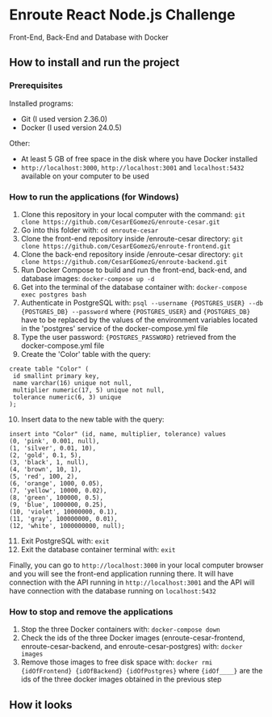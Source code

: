 # Enroute React Node.js Challenge
 Front-End, Back-End and Database with Docker
 
## How to install and run the project

### Prerequisites
Installed programs:
* Git (I used version 2.36.0)
* Docker (I used version 24.0.5)

Other:
* At least 5 GB of free space in the disk where you have Docker installed
* `http://localhost:3000`, `http://localhost:3001` and `localhost:5432` available on your computer to be used

### How to run the applications (for Windows)
1. Clone this repository in your local computer with the command: `git clone https://github.com/CesarEGomezG/enroute-cesar.git`
2. Go into this folder with: `cd enroute-cesar`
3. Clone the front-end repository inside /enroute-cesar directory: `git clone https://github.com/CesarEGomezG/enroute-frontend.git`
4. Clone the back-end repository inside /enroute-cesar directory: `git clone https://github.com/CesarEGomezG/enroute-backend.git`
5. Run Docker Compose to build and run the front-end, back-end, and database images: `docker-compose up -d`
6. Get into the terminal of the database container with: `docker-compose exec postgres bash`
7. Authenticate in PostgreSQL with: `psql --username {POSTGRES_USER} --db {POSTGRES_DB} --password` where `{POSTGRES_USER}` and `{POSTGRES_DB}` have to be replaced by the values of the environment variables located in the 'postgres' service of the docker-compose.yml file
8. Type the user password: `{POSTGRES_PASSWORD}` retrieved from the docker-compose.yml file
9. Create the 'Color' table with the query:
```
create table "Color" (
 id smallint primary key,
 name varchar(16) unique not null,
 multiplier numeric(17, 5) unique not null,
 tolerance numeric(6, 3) unique
);
```
10. Insert data to the new table with the query:
```
insert into "Color" (id, name, multiplier, tolerance) values
(0, 'pink', 0.001, null),
(1, 'silver', 0.01, 10),
(2, 'gold', 0.1, 5),
(3, 'black', 1, null),
(4, 'brown', 10, 1),
(5, 'red', 100, 2),
(6, 'orange', 1000, 0.05),
(7, 'yellow', 10000, 0.02),
(8, 'green', 100000, 0.5),
(9, 'blue', 1000000, 0.25),
(10, 'violet', 10000000, 0.1),
(11, 'gray', 100000000, 0.01),
(12, 'white', 1000000000, null);
```
11. Exit PostgreSQL with: `exit`
12. Exit the database container terminal with: `exit`

Finally, you can go to `http://localhost:3000` in your local computer browser and you will see the front-end application running there. It will have connection with the API running in `http://localhost:3001` and the API will have connection with the database running on `localhost:5432`

### How to stop and remove the applications
1. Stop the three Docker containers with: `docker-compose down`
2. Check the ids of the three Docker images (enroute-cesar-frontend, enroute-cesar-backend, and enroute-cesar-postgres) with: `docker images`
3. Remove those images to free disk space with: `docker rmi {idOfFrontend} {idOfBackend} {idOfPostgres}` where `{idOf____}` are the ids of the three docker images obtained in the previous step

## How it looks
